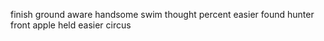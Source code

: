 finish ground aware handsome swim thought percent easier found hunter front apple held easier circus